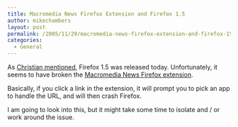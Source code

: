 ```yaml
---
title: Macromedia News Firefox Extension and Firefox 1.5
author: mikechambers
layout: post
permalink: /2005/11/29/macromedia-news-firefox-extension-and-firefox-15/
categories:
  - General
---
```



As [Christian mentioned][1], Firefox 1.5 was released today. Unfortunately, it seems to have broken the [Macromedia News Firefox extension][2].

Basically, if you click a link in the extension, it will prompt you to pick an app to handle the URL, and will then crash Firefox.

I am going to look into this, but it might take some time to isolate and / or work around the issue.

 [1]: http://weblogs.macromedia.com/cantrell/archives/2005/11/firefox_15_poss.cfm
 [2]: http://weblogs.macromedia.com/macromedianews/